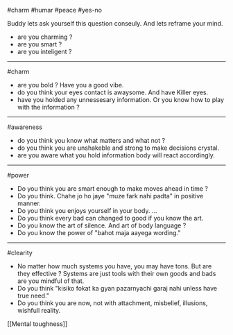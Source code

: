 #charm #humar #peace #yes-no

Buddy lets ask yourself this question conseuly. And lets reframe your mind.

- are you charming ?
- are you smart ?
- are you inteligent ?

----
#charm 

- are you bold ? Have you a good vibe.
- do you think your eyes contact is awaysome. And have Killer eyes. 
- have you holded any unnessesary information. Or you know how to play with the information ?

----

#awareness

- do you think you know what matters and what not ? 
- do you think you are unshakeble and strong to make decisions crystal.
- are you aware what you hold information body will react accordingly.

-----

#power

- Do you think you are smart enough to make moves  ahead in time ?
- Do you think. Chahe jo ho jaye "muze fark nahi padta" in positive manner.
- Do you think you enjoys yourself in your body.
...
- Do you think every bad can changed to good if you know the art. 
- Do you know the art of silence. And art of body language ?
- Do you know the power of "bahot maja aayega wording."

---

#clearity 
- No matter how much systems you have, you may have tons. But are they effective ? Systems are just tools with their own goods and bads are you mindful of that.
- Do you think "kisiko fokat ka gyan pazarnyachi garaj nahi unless have true need."
- Do you think you are now, not with attachment, misbelief, illusions, wishfull reality.

[[Mental toughness]]